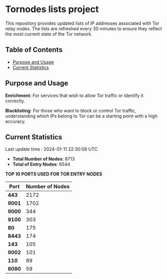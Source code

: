 # Tornodes lists project

This repository provides updated lists of IP addresses associated with Tor relay nodes. The lists are refreshed every 30 minutes to ensure they reflect the most current state of the Tor network.

## Table of Contents

- [Purpose and Usage](#purpose-and-usage)
- [Current Statistics](#current-statistics)


## Purpose and Usage

**Enrichment**: For services that wish to allow Tor traffic or identify it correctly.

**Blacklisting**: For those who want to block or control Tor traffic, understanding which IPs belong to Tor can be a starting point with a high accuracy.

## Current Statistics

Last update time : 2024-01-11 22:30:08 UTC

- **Total Number of Nodes**: 8713
- **Total of Entry Nodes**: 6544

**TOP 10 PORTS USED FOR TOR ENTRY NODES**

| **Port** | **Number of Nodes** |
|------|-----------------|
| **443**   | 2172  |
| **9001**   | 1702  |
| **9000**   | 344  |
| **9100**   | 303  |
| **80**   | 175  |
| **8443**   | 174  |
| **143**   | 105  |
| **9002**   | 101  |
| **110**   | 89  |
| **8080**   | 59  |


